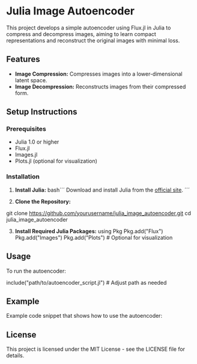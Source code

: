 # Julia Image Autoencoder

This project develops a simple autoencoder using Flux.jl in Julia to compress and decompress images, aiming to learn compact representations and reconstruct the original images with minimal loss.

## Features
- **Image Compression:** Compresses images into a lower-dimensional latent space.
- **Image Decompression:** Reconstructs images from their compressed form.

## Setup Instructions

### Prerequisites
- Julia 1.0 or higher
- Flux.jl
- Images.jl
- Plots.jl (optional for visualization)

### Installation

1. **Install Julia:**
bash´´´
   Download and install Julia from the [official site](https://julialang.org/downloads/).
´´´

3. **Clone the Repository:**

git clone https://github.com/yourusername/julia_image_autoencoder.git
cd julia_image_autoencoder

3. **Install Required Julia Packages:**
using Pkg
Pkg.add("Flux")
Pkg.add("Images")
Pkg.add("Plots") # Optional for visualization

## Usage
To run the autoencoder:

include("path/to/autoencoder_script.jl") # Adjust path as needed


## Example
Example code snippet that shows how to use the autoencoder:


## License
This project is licensed under the MIT License - see the LICENSE file for details.



